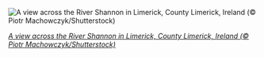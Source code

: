 
![A view across the River Shannon in Limerick, County Limerick, Ireland (© Piotr Machowczyk/Shutterstock)](https://cn.bing.com//th?id=OHR.LimerickDay_EN-US4512689467_1920x1080.jpg&rf=LaDigue_1920x1080.jpg&pid=hp)

*[A view across the River Shannon in Limerick, County Limerick, Ireland (© Piotr Machowczyk/Shutterstock)](https://www.bing.com/search?q=limerick+ireland&form=hpcapt&filters=HpDate%3a%2220210512_0700%22)*
